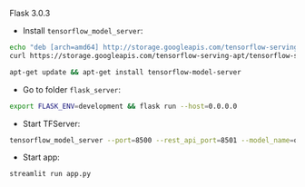 Flask 3.0.3

- Install `tensorflow_model_server`:
```bash
echo "deb [arch=amd64] http://storage.googleapis.com/tensorflow-serving-apt stable tensorflow-model-server tensorflow-model-server-universal" | sudo tee /etc/apt/sources.list.d/tensorflow-serving.list && \
curl https://storage.googleapis.com/tensorflow-serving-apt/tensorflow-serving.release.pub.gpg | sudo apt-key add -

apt-get update && apt-get install tensorflow-model-server
```
- Go to folder `flask_server`:
```bash
export FLASK_ENV=development && flask run --host=0.0.0.0
```
- Start TFServer:
```bash
tensorflow_model_server --port=8500 --rest_api_port=8501 --model_name=qrs --model_base_path=/path/to/savedmodel
```
- Start app:
```bash
streamlit run app.py
```